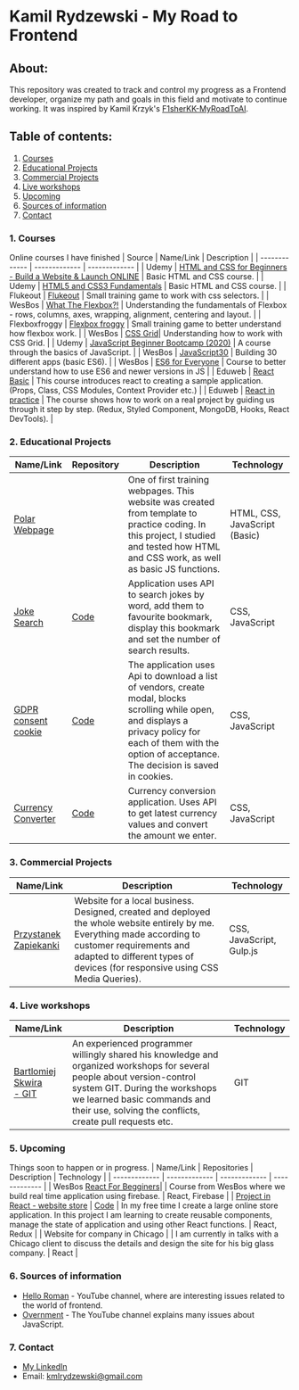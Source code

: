 # Kamil Rydzewski - My Road to Frontend
## About:
 This repository was created to track and control my progress as a Frontend developer, organize my path and goals in this field and motivate to continue working. It was inspired by Kamil Krzyk's [F1sherKK-MyRoadToAI](https://github.com/FisherKK/F1sherKK-MyRoadToAI).
## Table of contents:
1. [Courses](https://github.com/KamilRydzewski/MyRoadToFrontend#1-courses)
2. [Educational Projects](https://github.com/KamilRydzewski/MyRoadToFrontend#2-educational-projects)
3. [Commercial Projects](https://github.com/KamilRydzewski/MyRoadToFrontend#3-commercial-projects)
4. [Live workshops](https://github.com/KamilRydzewski/MyRoadToFrontend#4-live-workshops)
5. [Upcoming](https://github.com/KamilRydzewski/MyRoadToFrontend#5-upcoming)
6. [Sources of information](https://github.com/KamilRydzewski/MyRoadToFrontend#6-sources-of-information)
7. [Contact](https://github.com/KamilRydzewski/MyRoadToFrontend#7-contact)

### 1. Courses
Online courses I have finished
| Source  | Name/Link | Description |
| ------------- | ------------- | ------------- |
| Udemy  | [HTML and CSS for Beginners<br/> - Build a Website & Launch ONLINE](https://www.udemy.com/course/html-and-css-for-beginners-crash-course-learn-fast-easy/)  | Basic HTML and CSS course.  |
| Udemy  | [HTML5 and CSS3 Fundamentals](https://www.udemy.com/course/html5-fundamentals-for-beginners/) | Basic HTML and CSS course.  |
| Flukeout | [Flukeout](https://flukeout.github.io/) | Small training game to work with css selectors. |
| WesBos | [What The Flexbox?!](https://flexbox.io/) | Understanding the fundamentals of Flexbox - rows, columns, axes, wrapping, alignment, centering and layout. |
| Flexboxfroggy | [Flexbox froggy](http://flexboxfroggy.com/) | Small training game to better understand how flexbox work. |
| WesBos | [CSS Grid](https://cssgrid.io/)| Understanding how to work with CSS Grid. |
| Udemy | [JavaScript Beginner Bootcamp (2020)](https://www.udemy.com/course/javascript-the-basics-for-beginners/) | A course through the basics of JavaScript.  |
| WesBos | [JavaScript30](https://javascript30.com/) | Building 30 different apps (basic ES6). |
| WesBos | [ES6 for Everyone](https://es6.io/) | Course to better understand how to use ES6 and newer versions in JS |
| Eduweb | [React Basic](https://eduweb.pl/programowanie-i-www/reactjs/react-od-podstaw) | This course introduces react to creating a sample application. (Props, Class, CSS Modules, Context Provider etc.) |
| Eduweb | [React in practice](https://eduweb.pl/programowanie-i-www/reactjs/react-w-praktyce) | The course shows how to work on a real project by guiding us through it step by step. (Redux, Styled Component, MongoDB, Hooks, React DevTools). |
### 2. Educational Projects

| Name/Link | Repository |Description | Technology |
| ------------- | ------------- | ------------- | ------------- | 
| [Polar Webpage](https://kamilrydzewski.github.io/Polar-Web---training-webpage/) |  | One of first training webpages. This website was created from template to practice coding. In this project, I studied and tested how HTML and CSS work, as well as basic JS functions. | HTML, CSS, JavaScript (Basic) |
| [Joke Search](https://kamilrydzewski.github.io/Joke-Search/) | [Code](https://github.com/KamilRydzewski/Joke-Search) | Application uses API to search jokes by word, add them to favourite bookmark, display this bookmark and set the number of search results. | CSS, JavaScript | 
| [GDPR consent cookie](https://kamilrydzewski.github.io/GDPR-consent--cookie-project/) | [Code](https://github.com/KamilRydzewski/GDPR-consent--cookie-project) | The application uses Api to download a list of vendors, create modal, blocks scrolling while open,  and displays a privacy policy for each of them with the option of acceptance. The decision is saved in cookies. | CSS, JavaScript | 
| [Currency Converter](https://kamilrydzewski.github.io/Currency-Converter/)| [Code](https://github.com/KamilRydzewski/Currency-Converter) |Currency conversion application. Uses API to get latest currency values and convert the amount we enter. | CSS, JavaScript | 
### 3. Commercial Projects

| Name/Link | Description | Technology |
| ------------- | ------------- | ------------- | 
| [Przystanek Zapiekanki](http://przystanekzapiekanki.pl) | Website for a local business. Designed, created and deployed the whole website entirely by me. Everything made according to customer requirements and adapted to different types of devices (for responsive using CSS Media Queries). | CSS, JavaScript, Gulp.js |
### 4. Live workshops

| Name/Link | Description | Technology |
| ------------- | ------------- | ------------- | 
| [Bartlomiej Skwira<br> - GIT](https://github.com/BartlomiejSkwira) | An experienced programmer willingly shared his knowledge and organized workshops for several people about version-control system GIT. During the workshops we learned basic commands and their use, solving the conflicts, create pull requests etc. | GIT |
### 5. Upcoming
Things soon to happen or in progress.
| Name/Link | Repositories | Description | Technology |
| ------------- | ------------- | ------------- | ------------- | 
| WesBos [React For Begginers](https://reactforbeginners.com/)|  | Course from WesBos where we build real time application using firebase. | React, Firebase |
| [Project in React - website store](https://fengo-web.netlify.app/) | [Code](https://github.com/KamilRydzewski/fengo-web---online-shop) | In my free time I create a large online store application. In this project I am learning to create reusable components, manage the state of application and using other React functions. | React, Redux |
| Website for company in Chicago |  | I am currently in talks with a Chicago client to discuss the details and design the site for his big glass company. | React |
### 6. Sources of information 
* [Hello Roman](https://www.youtube.com/channel/UCq8XmOMtrUCb8FcFHQEd8_g) - YouTube channel, where are interesting issues related to the world of frontend.
* [Overnment](https://www.youtube.com/channel/UC_MIaHmSkt9JHNZfQ_gUmrg) - The YouTube channel explains many issues about JavaScript.
### 7. Contact
* [My LinkedIn](https://www.linkedin.com/in/kamil-rydzewski/)</br>
* Email: kmlrydzewski@gmail.com
